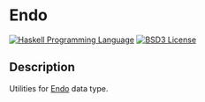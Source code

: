 # Endo

[![Haskell Programming Language](https://img.shields.io/badge/language-Haskell-blue.svg)][Haskell.org]
[![BSD3 License](http://img.shields.io/badge/license-BSD3-brightgreen.svg)][tl;dr Legal: BSD3]



## Description

Utilities for [Endo][Endo Definition] data type.



[Endo Definition]:
  http://hackage.haskell.org/package/base/docs/Data-Monoid.html#t:Endo
  "Endo data type definition in base library."
[Haskell.org]:
  http://www.haskell.org
  "The Haskell Programming Language"
[tl;dr Legal: BSD3]:
  https://tldrlegal.com/license/bsd-3-clause-license-%28revised%29
  "BSD 3-Clause License (Revised)"
